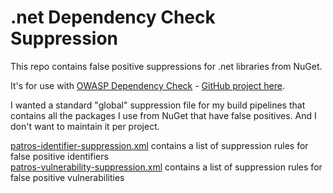 # .net Dependency Check Suppression

This repo contains false positive suppressions for .net libraries from NuGet.

It's for use with [OWASP Dependency Check](https://www.owasp.org/index.php/OWASP_Dependency_Check) - [GitHub project here](https://github.com/jeremylong/DependencyCheck).

I wanted a standard "global" suppression file for my build pipelines that contains all the packages I use from NuGet that have false positives. And I don't want to maintain it per project.

[patros-identifier-suppression.xml](patros-identifier-suppression.xml) contains a list of suppression rules for false positive identifiers  
[patros-vulnerability-suppression.xml](patros-vulnerability-suppression.xml) contains a list of suppression rules for false positive vulnerabilities
